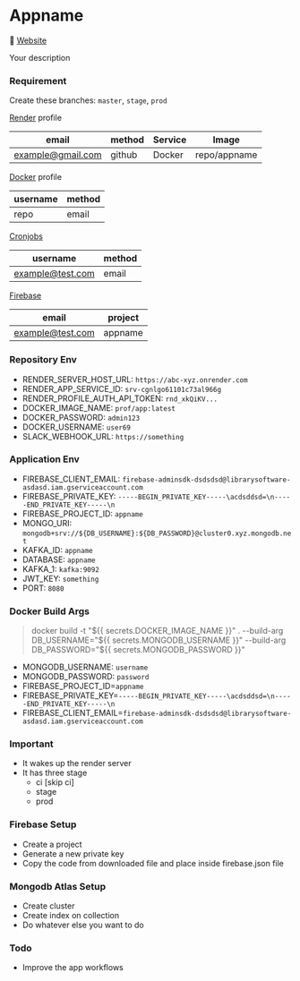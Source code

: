 # Appname

🔗 [Website](https://appname.onrender.com)

Your description

### Requirement

Create these branches: `master`, `stage`, `prod`

[Render](https://render.com) profile

| email             | method | Service | Image        |
| ----------------- | ------ | ------- | ------------ |
| example@gmail.com | github | Docker  | repo/appname |

[Docker](https://hub.docker.com) profile

| username | method |
| -------- | ------ |
| repo     | email  |

[Cronjobs](https://cron-job.org/)

| username         | method |
| ---------------- | ------ |
| example@test.com | email  |

[Firebase](https://console.firebase.google.com/)

| email            | project |
| ---------------- | ------- |
| example@test.com | appname |

### Repository Env

- RENDER_SERVER_HOST_URL: `https://abc-xyz.onrender.com`
- RENDER_APP_SERVICE_ID: `srv-cgnlgo61101c73al966g`
- RENDER_PROFILE_AUTH_API_TOKEN: `rnd_xkQiKV...`
- DOCKER_IMAGE_NAME: `prof/app:latest`
- DOCKER_PASSWORD: `admin123`
- DOCKER_USERNAME: `user69`
- SLACK_WEBHOOK_URL: `https://something`

### Application Env

- FIREBASE_CLIENT_EMAIL: `firebase-adminsdk-dsdsdsd@librarysoftware-asdasd.iam.gserviceaccount.com`
- FIREBASE_PRIVATE_KEY: `-----BEGIN_PRIVATE_KEY-----\acdsddsd=\n-----END_PRIVATE_KEY-----\n`
- FIREBASE_PROJECT_ID: `appname`
- MONGO_URI: `mongodb+srv://${DB_USERNAME}:${DB_PASSWORD}@cluster0.xyz.mongodb.net`
- KAFKA_ID: `appname`
- DATABASE: `appname`
- KAFKA_1: `kafka:9092`
- JWT_KEY: `something`
- PORT: `8080`

### Docker Build Args

> docker build -t "${{ secrets.DOCKER_IMAGE_NAME }}" . --build-arg DB_USERNAME="${{ secrets.MONGODB_USERNAME }}" --build-arg DB_PASSWORD="${{ secrets.MONGODB_PASSWORD }}"

- MONGODB_USERNAME: `username`
- MONGODB_PASSWORD: `password`
- FIREBASE_PROJECT_ID=`appname`
- FIREBASE_PRIVATE_KEY=`-----BEGIN_PRIVATE_KEY-----\acdsddsd=\n-----END_PRIVATE_KEY-----\n`
- FIREBASE_CLIENT_EMAIL=`firebase-adminsdk-dsdsdsd@librarysoftware-asdasd.iam.gserviceaccount.com`

### Important

- It wakes up the render server
- It has three stage
  - ci [skip ci]
  - stage
  - prod

### Firebase Setup

- Create a project
- Generate a new private key
- Copy the code from downloaded file and place inside firebase.json file

### Mongodb Atlas Setup

- Create cluster
- Create index on collection
- Do whatever else you want to do

### Todo

- Improve the app workflows
